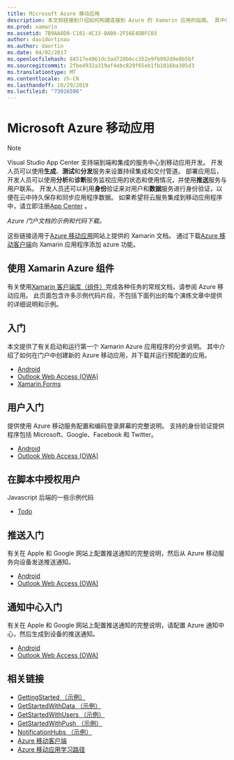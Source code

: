```yaml
---
title: Microsoft Azure 移动应用
description: 本文档链接到介绍如何构建连接到 Azure 的 Xamarin 应用的指南。 其中讨论了如何使用 Xamarin Azure 组件、用户和推送通知。
ms.prod: xamarin
ms.assetid: 7B9AA8D9-C181-4C33-8AB0-2F56E4DBFC03
author: davidortinau
ms.author: daortin
ms.date: 04/02/2017
ms.openlocfilehash: 84517e4961dc3ad728b6cc352e9fb992d9e8b5bf
ms.sourcegitcommit: 2fbe4932a319af4ebc829f65eb1fb1816ba305d3
ms.translationtype: MT
ms.contentlocale: zh-CN
ms.lasthandoff: 10/29/2019
ms.locfileid: "73016596"
---
```

# <a name="microsoft-azure-mobile-apps"></a>Microsoft Azure 移动应用

> [!NOTE]
> Visual Studio App Center 支持端到端和集成的服务中心到移动应用开发。 开发人员可以使用**生成**、**测试**和**分发**服务来设置持续集成和交付管道。 部署应用后，开发人员可以使用**分析**和**诊断**服务监视应用的状态和使用情况，并使用**推送**服务与用户联系。 开发人员还可以利用**身份**验证来对用户和**数据**服务进行身份验证，以便在云中持久保存和同步应用程序数据。
> 如果希望将云服务集成到移动应用程序中，请立即注册[App Center](https://appcenter.ms/signup?utm_source=XamarinDocs&utm_medium=Azure&utm_campaign=docs) 。

_Azure 门户文档的示例和代码下载。_

<!--
NOTE TO AUTHORS: this page is referenced from
https://azure.microsoft.com/develop/mobile/xamarin/
as https://developer xamarin com/guides/cross-platform/data-cloud/mobile-services/
A redirect has been put in place to /mobile-apps/ HOWEVER the /Resources/ .ZIP files are still located in /mobile-services/ so that the following permalinks don't break

The ZIPs in /Resources/ are also referenced by inbound links
Getting Started https://go.microsoft.com/fwlink/p/?LinkId=331359
Get started with data https://go.microsoft.com/fwlink/p/?LinkId=331302
Get started with push https://go.microsoft.com/fwlink/p/?LinkId=331303
Get started with authentication https://go.microsoft.com/fwlink/p/?LinkId=331328
Get started with Notification Hubs https://go.microsoft.com/fwlink/p/?LinkId=331329
Validate and modify data  https://go.microsoft.com/fwlink/p/?LinkId=331330
-->

这些链接适用于[Azure 移动应用](https://docs.microsoft.com/azure/app-service-mobile/)网站上提供的 Xamarin 文档。
通过下载[Azure 移动客户端](https://www.nuget.org/packages/Microsoft.Azure.Mobile.Client/)向 Xamarin 应用程序添加 azure 功能。

## <a name="working-with-the-xamarin-azure-component"></a>使用 Xamarin Azure 组件

有关使用[Xamarin 客户端库（组件）](https://docs.microsoft.com/azure/app-service-mobile/app-service-mobile-dotnet-how-to-use-client-library)完成各种任务的常规文档，请参阅 Azure 移动应用。 此页面包含许多示例代码片段，不包括下面列出的每个演练文章中提供的详细说明和示例。

## <a name="getting-started"></a>入门

本文提供了有关启动和运行第一个 Xamarin Azure 应用程序的分步说明。
其中介绍了如何在门户中创建新的 Azure 移动应用，并下载并运行预配置的应用。

- [Android](https://docs.microsoft.com/azure/app-service-mobile/app-service-mobile-xamarin-ios-get-started/)
- [Outlook Web Access (OWA)](https://docs.microsoft.com/azure/app-service-mobile/app-service-mobile-xamarin-android-get-started/)
- [Xamarin.Forms](https://docs.microsoft.com/azure/app-service-mobile/app-service-mobile-xamarin-forms-get-started)

<!--
## Validate, Modify and Augment Data in Scripts

Demonstrates how to add server-side scripts to Azure Mobile Services data tables to implement server-side validation and other functionality.

- [iOS](https://azure.microsoft.com/documentation/articles/mobile-services-dotnet-how-to-use-client-library/#errors)
- [Android](https://azure.microsoft.com/documentation/articles/mobile-services-dotnet-how-to-use-client-library/#errors)
-->

<!--
## Add Paging to Data

A quick example of paging large sets of data using Skip() and Take().

- [iOS](https://azure.microsoft.com/documentation/articles/mobile-services-dotnet-how-to-use-client-library/#paging)
- [Android](https://azure.microsoft.com/documentation/articles/mobile-services-dotnet-how-to-use-client-library/#paging)
-->

## <a name="get-started-with-users"></a>用户入门

提供使用 Azure 移动服务配置和编码登录屏幕的完整说明。 支持的身份验证提供程序包括 Microsoft、Google、Facebook 和 Twitter。

- [Android](https://azure.microsoft.com/documentation/articles/app-service-mobile-xamarin-ios-get-started-users/)
- [Outlook Web Access (OWA)](https://azure.microsoft.com/documentation/articles/app-service-mobile-xamarin-android-get-started-users/)

## <a name="authorize-users-in-scripts"></a>在脚本中授权用户

Javascript 后端的一些示例代码

- [Todo](https://github.com/Azure/azure-mobile-apps-node/blob/master/samples/personal-table/tables/TodoItem.js#L38)

## <a name="get-started-with-push"></a>推送入门

有关在 Apple 和 Google 网站上配置推送通知的完整说明，然后从 Azure 移动服务向设备发送推送通知。

- [Android](https://docs.microsoft.com/azure/app-service-mobile/app-service-mobile-xamarin-ios-get-started-push)
- [Outlook Web Access (OWA)](https://docs.microsoft.com/azure/app-service-mobile/app-service-mobile-xamarin-android-get-started-push)

## <a name="get-started-with-notification-hubs"></a>通知中心入门

有关在 Apple 和 Google 网站上配置推送通知的完整说明，请配置 Azure 通知中心，然后生成到设备的推送通知。

- [Android](https://docs.microsoft.com/azure/notification-hubs/xamarin-notification-hubs-ios-push-notification-apns-get-started)
- [Outlook Web Access (OWA)](https://docs.microsoft.com/azure/notification-hubs/xamarin-notification-hubs-push-notifications-android-gcm)

## <a name="related-links"></a>相关链接

- [GettingStarted （示例）](https://github.com/xamarin/mobile-samples/tree/master/Azure/GettingStarted)
- [GetStartedWithData （示例）](https://github.com/xamarin/mobile-samples/tree/master/Azure/GetStartedWithData)
- [GetStartedWithUsers （示例）](https://github.com/xamarin/mobile-samples/tree/master/Azure/GetStartedWithUsers)
- [GetStartedWithPush （示例）](https://github.com/xamarin/mobile-samples/tree/master/Azure/GetStartedWithPush)
- [NotificationHubs （示例）](https://github.com/xamarin/mobile-samples/tree/master/Azure/NotificationHubs)
- [Azure 移动客户端](https://www.nuget.org/packages/Microsoft.Azure.Mobile.Client/)
- [Azure 移动应用学习路径](https://azure.microsoft.com/documentation/learning-paths/appservice-mobileapps/)

<!--
- [ValidateModifyData (sample)](https://github.com/xamarin/mobile-samples/tree/master/Azure/ValidateModifyData)
-->
